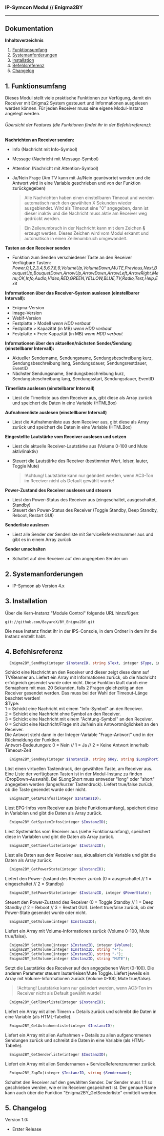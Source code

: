 ### IP-Symcon Modul // Enigma2BY
---

## Dokumentation

**Inhaltsverzeichnis**

1. [Funktionsumfang](#1-funktionsumfang) 
2. [Systemanforderungen](#2-systemanforderungen)
3. [Installation](#3-installation)
4. [Befehlsreferenz](#4-befehlsreferenz)
5. [Changelog](#5-changelog)


## 1. Funktionsumfang
Dieses Modul stellt viele praktische Funktionen zur Verfügung, damit ein Receiver mit
Enigma2 System gesteuert und Informationen ausgelesen werden können. Für jeden
Receiver muss eine eigene Modul-Instanz angelegt werden.

###### Übersicht der Features (die Funktionen findet ihr in der Befehlsreferenz):
**Nachrichten an Receiver senden:**
- Info (Nachricht mit Info-Symbol)
- Message (Nachricht mit Message-Symbol)
- Attention (Nachricht mit Attention-Symbol)<br>
- Ja/Nein Frage (Am TV kann mit Ja/Nein geantwortet werden und die Antwort wird in eine Variable geschrieben und von der Funktion zurückgegeben)

    > Alle Nachrichten haben einen einstellbaren Timeout und werden automatisch nach den gewählten
    > X Sekunden wieder ausgeblendet. Wird als Timeout eine "0" angegeben, dann ist dieser inaktiv
    > und die Nachricht muss aktiv am Receiver weg gedrückt werden.

    > Ein Zeilenumbruch in der Nachricht kann mit dem Zeichen **§** erzeugt werden. Dieses Zeichen
    > wird vom Modul erkannt und automatisch in einen Zeilenumbruch umgewandelt.

**Tasten an den Receiver senden**
- Funktion zum Senden verschiedener Taste an den Receiver<br>
    Verfügbare Tasten:
    *Power,0,1,2,3,4,5,6,7,8,9,VolumeUp,VolumeDown,MUTE,Previous,Next,BouquetUp,BouquetDown,ArrowUp,ArrowDown,ArrowLeft,ArrowRight,Menu,OK,Info,Audio,Video,RED,GREEN,YELLOW,BLUE,TV,Radio,Text,Help,Exit*<br>

**Informationen über das Receiver-System auslesen (einstellbarer Intervall):**  
- Enigma-Version
- Image-Version
- WebIf-Version
- Festplatte > Modell    *wenn HDD verbaut*
- Festplatte > Kapazität (in MB)    *wenn HDD verbaut*
- Festplatte > Freie Kapazität (in MB)    *wenn HDD verbaut*

**Informationen über den aktuellen/nächsten Sender/Sendung (einstellbarer Intervall):**
- Aktueller Sendername, Sendungsname, Sendungsbeschreibung kurz, Sendungsbeschreibung lang, Sendungsdauer,
  Sendungsrestdauer, EventID
- Nächster Sendungsname, Sendungsbeschreibung kurz, Sendungsbeschreibung lang, Sendungsstart, Sendungsdauer, EventID

**Timerliste auslesen (einstellbarer Intervall)**
- Liest die Timerliste aus dem Receiver aus, gibt diese als Array zurück und speichert die Daten in eine Variable (HTMLBox)

**Aufnahmenliste auslesen (einstellbarer Intervall)**
- Liest die Aufnahmenliste aus dem Receiver aus, gibt diese als Array zurück und speichert die Daten in eine Variable (HTMLBox)

**Eingestellte Lautstärke vom Receiver auslesen und setzen**
- Liest die aktuelle Receiver-Lautstärke aus (Volume 0-100 und Mute aktiv/inaktiv)
- Steuert die Lautstärke des Receiver (bestimmter Wert, leiser, lauter, Toggle Mute)

    > !Achtung! Lautstärke kann nur geändert werden, wenn AC3-Ton im Receiver nicht als Default gewählt wurde!

**Power-Zustand des Receiver auslesen und steuern**
- Liest den Power-Status des Receiver aus (eingeschaltet, ausgeschaltet, Standby)
- Steuert den Power-Status des Receiver (Toggle Standby, Deep Standby, Reboot, Restart GUI)

**Senderliste auslesen**
- Liest alle Sender der Senderliste mit ServiceReferenznummer aus und gibt es in einem Array zurück

**Sender umschalten**
- Schaltet auf den Receiver auf den angegeben Sender um


## 2. Systemanforderungen
- IP-Symcon ab Version 4.x


## 3. Installation
Über die Kern-Instanz "Module Control" folgende URL hinzufügen:

`git://github.com/BayaroX/BY_Enigma2BY.git`

Die neue Instanz findet ihr in der IPS-Console, in dem Ordner in dem ihr die Instanz erstellt habt.


## 4. Befehlsreferenz
```php
  Enigma2BY_SendMsg(integer $InstanzID, string $Text, integer $Type, integer $TimeoutSekunden);
```
Schickt eine Nachricht an den Receiver und dieser zeigt diese dann auf TV/Beamer an.
Liefert ein Array mit Informationen zurück, ob die Nachricht erfolgreich gesendet wurde oder nicht.
Diese Funktion läuft durch eine Semaphore mit max. 20 Sekunden, falls 2 Fragen gleichzeitig an den
Receiver gesendet werden. Das muss bei der Wahl der Timeout-Länge beachtet werden!<br>
$Type:<br>
1 = Schickt eine Nachricht mit einem "Info-Symbol" an den Receiver.<br>
2 = Schickt eine Nachricht ohne Symbol an den Receiver.<br>
3 = Schickt eine Nachricht mit einem "Achtung-Symbol" an den Receiver.<br>
0 = Schickt eine Nachricht/Frage mit Ja/Nein als Antwortmöglichkeit an den Receiver.<br>
Die Antwort steht dann in der Integer-Variable "Frage-Antwort" und in der Rückmeldung der Funktion.<br>
Antwort-Bedeutungen: 0 = Nein // 1 = Ja // 2 = Keine Antwort innerhalb Timeout-Zeit

```php
  Enigma2BY_SendKey(integer $InstanzID, string $Key, string $LongShort);
```
Löst einen virtuellen Tastendruck, der gewählten Taste, am Receiver aus. Eine Liste
der verfügbaren Tasten ist in der Modul-Instanz zu finden (DropDown-Auswahl).
Bei $LongShort muss entweder "long" oder "short" angegeben werden (langer/kurzer Tastendruck).
Liefert true/false zurück, ob die Taste gesendet wurde oder nicht.

```php
  Enigma2BY_GetEPGInfos(integer $InstanzID);
```
Liest EPG-Infos vom Receiver aus (siehe Funktionsumfang), speichert diese in Variablen und
gibt die Daten als Array zurück.

```php
  Enigma2BY_GetSystemInfos(integer $InstanzID);
```
Liest Systeminfos vom Receiver aus (siehe Funktionsumfang), speichert diese in Variablen und
gibt die Daten als Array zurück.

```php
  Enigma2BY_GetTimerliste(integer $InstanzID);
```
Liest alle Daten aus dem Receiver aus, aktualisiert die Variable und gibt die Daten als Array zurück.

```php
  Enigma2BY_GetPowerState(integer $InstanzID);
```
Liefert den Power-Zustand des Receiver zurück (0 = ausgeschaltet // 1 = eingeschaltet // 2 = Standby)

```php
  Enigma2BY_SetPowerState(integer $InstanzID, integer $PowerState);
```
Steuert den Power-Zustand des Receiver (0 = Toggle Standby // 1 = Deep Standby // 2 = Reboot // 3 = Restart GUI).
Liefert true/false zurück, ob der Power-State gesendet wurde oder nicht.

```php
  Enigma2BY_GetVolume(integer $InstanzID);
```
Liefert ein Array mit Volume-Informationen zurück (Volume 0-100, Mute true/false).

```php
  Enigma2BY_SetVolume(integer $InstanzID, integer $Volume);
  Enigma2BY_SetVolume(integer $InstanzID, string "+");
  Enigma2BY_SetVolume(integer $InstanzID, string "-");
  Enigma2BY_SetVolume(integer $InstanzID, string "MUTE");
```
Setzt die Lautstärke des Receiver auf den angegebenen Wert (0-100). Die anderen Parameter steuern
lauter/leiser/Mute Toggle. Liefert jeweils ein Array mit Volume-Informationen zurück (Volume 0-100, Mute true/false).
> !Achtung! Lautstärke kann nur geändert werden, wenn AC3-Ton im Receiver nicht als Default gewählt wurde!

```php
  Enigma2BY_GetTimerliste(integer $InstanzID);
```
Liefert ein Array mit allen Timern + Details zurück und schreibt die Daten in eine
Variable (als HTML-Tabelle).

```php
  Enigma2BY_GetAufnahmenliste(integer $InstanzID);
```
Liefert ein Array mit allen Aufnahmen + Details zu allen aufgenommenen Sendungen
zurück und schreibt die Daten in eine Variable (als HTML-Tabelle).

```php
  Enigma2BY_GetSenderliste(integer $InstanzID);
```
Liefert ein Array mit allen Sendernamen + ServiceReferenznummer zurück.

```php
  Enigma2BY_ZapTo(integer $InstanzID, string $Sendername);
```
Schaltet den Receiver auf den gewählten Sender. Der Sender muss 1:1 so geschrieben werden, wie
er im Receiver gespeichert ist. Der genaue Name kann auch über die Funktion "Enigma2BY_GetSenderliste"
ermittelt werden.


## 5. Changelog
Version 1.0:
  - Erster Release
